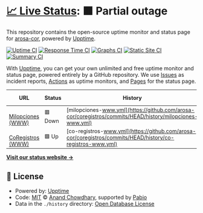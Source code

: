 # [📈 Live Status](https://status.coregistros.com): <!--live status--> **🟧 Partial outage**

This repository contains the open-source uptime monitor and status page for [arosa-cor](https://status.coregistros.com), powered by [Upptime](https://github.com/upptime/upptime).

[![Uptime CI](https://github.com/arosa-cor/coregistros/workflows/Uptime%20CI/badge.svg)](https://github.com/arosa-cor/coregistros/actions?query=workflow%3A%22Uptime+CI%22)
[![Response Time CI](https://github.com/arosa-cor/coregistros/workflows/Response%20Time%20CI/badge.svg)](https://github.com/arosa-cor/coregistros/actions?query=workflow%3A%22Response+Time+CI%22)
[![Graphs CI](https://github.com/arosa-cor/coregistros/workflows/Graphs%20CI/badge.svg)](https://github.com/arosa-cor/coregistros/actions?query=workflow%3A%22Graphs+CI%22)
[![Static Site CI](https://github.com/arosa-cor/coregistros/workflows/Static%20Site%20CI/badge.svg)](https://github.com/arosa-cor/coregistros/actions?query=workflow%3A%22Static+Site+CI%22)
[![Summary CI](https://github.com/arosa-cor/coregistros/workflows/Summary%20CI/badge.svg)](https://github.com/arosa-cor/coregistros/actions?query=workflow%3A%22Summary+CI%22)

With [Upptime](https://upptime.js.org), you can get your own unlimited and free uptime monitor and status page, powered entirely by a GitHub repository. We use [Issues](https://github.com/arosa-cor/coregistros/issues) as incident reports, [Actions](https://github.com/arosa-cor/coregistros/actions) as uptime monitors, and [Pages](https://status.coregistros.com) for the status page.

<!--start: status pages-->
<!-- This summary is generated by Upptime (https://github.com/upptime/upptime) -->
<!-- Do not edit this manually, your changes will be overwritten -->
<!-- prettier-ignore -->
| URL | Status | History | Response Time | Uptime |
| --- | ------ | ------- | ------------- | ------ |
| <img alt="" src="https://icons.duckduckgo.com/ip3/www.milopciones.es.ico" height="13"> [Milopciones (WWW)](https://www.milopciones.es) | 🟥 Down | [milopciones-www.yml](https://github.com/arosa-cor/coregistros/commits/HEAD/history/milopciones-www.yml) | <details><summary><img alt="Response time graph" src="./graphs/milopciones-www/response-time-week.png" height="20"> 2923ms</summary><br><a href="https://arosa-cor.github.io/coregistros/history/milopciones-www"><img alt="Response time 2923" src="https://img.shields.io/endpoint?url=https%3A%2F%2Fraw.githubusercontent.com%2Farosa-cor%2Fcoregistros%2FHEAD%2Fapi%2Fmilopciones-www%2Fresponse-time.json"></a><br><a href="https://arosa-cor.github.io/coregistros/history/milopciones-www"><img alt="24-hour response time 3005" src="https://img.shields.io/endpoint?url=https%3A%2F%2Fraw.githubusercontent.com%2Farosa-cor%2Fcoregistros%2FHEAD%2Fapi%2Fmilopciones-www%2Fresponse-time-day.json"></a><br><a href="https://arosa-cor.github.io/coregistros/history/milopciones-www"><img alt="7-day response time 2923" src="https://img.shields.io/endpoint?url=https%3A%2F%2Fraw.githubusercontent.com%2Farosa-cor%2Fcoregistros%2FHEAD%2Fapi%2Fmilopciones-www%2Fresponse-time-week.json"></a><br><a href="https://arosa-cor.github.io/coregistros/history/milopciones-www"><img alt="30-day response time 2923" src="https://img.shields.io/endpoint?url=https%3A%2F%2Fraw.githubusercontent.com%2Farosa-cor%2Fcoregistros%2FHEAD%2Fapi%2Fmilopciones-www%2Fresponse-time-month.json"></a><br><a href="https://arosa-cor.github.io/coregistros/history/milopciones-www"><img alt="1-year response time 2923" src="https://img.shields.io/endpoint?url=https%3A%2F%2Fraw.githubusercontent.com%2Farosa-cor%2Fcoregistros%2FHEAD%2Fapi%2Fmilopciones-www%2Fresponse-time-year.json"></a></details> | <details><summary><a href="https://arosa-cor.github.io/coregistros/history/milopciones-www">47.56%</a></summary><a href="https://arosa-cor.github.io/coregistros/history/milopciones-www"><img alt="All-time uptime 47.56%" src="https://img.shields.io/endpoint?url=https%3A%2F%2Fraw.githubusercontent.com%2Farosa-cor%2Fcoregistros%2FHEAD%2Fapi%2Fmilopciones-www%2Fuptime.json"></a><br><a href="https://arosa-cor.github.io/coregistros/history/milopciones-www"><img alt="24-hour uptime 0.00%" src="https://img.shields.io/endpoint?url=https%3A%2F%2Fraw.githubusercontent.com%2Farosa-cor%2Fcoregistros%2FHEAD%2Fapi%2Fmilopciones-www%2Fuptime-day.json"></a><br><a href="https://arosa-cor.github.io/coregistros/history/milopciones-www"><img alt="7-day uptime 47.56%" src="https://img.shields.io/endpoint?url=https%3A%2F%2Fraw.githubusercontent.com%2Farosa-cor%2Fcoregistros%2FHEAD%2Fapi%2Fmilopciones-www%2Fuptime-week.json"></a><br><a href="https://arosa-cor.github.io/coregistros/history/milopciones-www"><img alt="30-day uptime 47.56%" src="https://img.shields.io/endpoint?url=https%3A%2F%2Fraw.githubusercontent.com%2Farosa-cor%2Fcoregistros%2FHEAD%2Fapi%2Fmilopciones-www%2Fuptime-month.json"></a><br><a href="https://arosa-cor.github.io/coregistros/history/milopciones-www"><img alt="1-year uptime 47.56%" src="https://img.shields.io/endpoint?url=https%3A%2F%2Fraw.githubusercontent.com%2Farosa-cor%2Fcoregistros%2FHEAD%2Fapi%2Fmilopciones-www%2Fuptime-year.json"></a></details>
| <img alt="" src="https://icons.duckduckgo.com/ip3/www.coregistros.com.ico" height="13"> [CoRegistros (WWW)](https://www.coregistros.com) | 🟩 Up | [co-registros-www.yml](https://github.com/arosa-cor/coregistros/commits/HEAD/history/co-registros-www.yml) | <details><summary><img alt="Response time graph" src="./graphs/co-registros-www/response-time-week.png" height="20"> 907ms</summary><br><a href="https://arosa-cor.github.io/coregistros/history/co-registros-www"><img alt="Response time 907" src="https://img.shields.io/endpoint?url=https%3A%2F%2Fraw.githubusercontent.com%2Farosa-cor%2Fcoregistros%2FHEAD%2Fapi%2Fco-registros-www%2Fresponse-time.json"></a><br><a href="https://arosa-cor.github.io/coregistros/history/co-registros-www"><img alt="24-hour response time 342" src="https://img.shields.io/endpoint?url=https%3A%2F%2Fraw.githubusercontent.com%2Farosa-cor%2Fcoregistros%2FHEAD%2Fapi%2Fco-registros-www%2Fresponse-time-day.json"></a><br><a href="https://arosa-cor.github.io/coregistros/history/co-registros-www"><img alt="7-day response time 907" src="https://img.shields.io/endpoint?url=https%3A%2F%2Fraw.githubusercontent.com%2Farosa-cor%2Fcoregistros%2FHEAD%2Fapi%2Fco-registros-www%2Fresponse-time-week.json"></a><br><a href="https://arosa-cor.github.io/coregistros/history/co-registros-www"><img alt="30-day response time 907" src="https://img.shields.io/endpoint?url=https%3A%2F%2Fraw.githubusercontent.com%2Farosa-cor%2Fcoregistros%2FHEAD%2Fapi%2Fco-registros-www%2Fresponse-time-month.json"></a><br><a href="https://arosa-cor.github.io/coregistros/history/co-registros-www"><img alt="1-year response time 907" src="https://img.shields.io/endpoint?url=https%3A%2F%2Fraw.githubusercontent.com%2Farosa-cor%2Fcoregistros%2FHEAD%2Fapi%2Fco-registros-www%2Fresponse-time-year.json"></a></details> | <details><summary><a href="https://arosa-cor.github.io/coregistros/history/co-registros-www">100.00%</a></summary><a href="https://arosa-cor.github.io/coregistros/history/co-registros-www"><img alt="All-time uptime 100.00%" src="https://img.shields.io/endpoint?url=https%3A%2F%2Fraw.githubusercontent.com%2Farosa-cor%2Fcoregistros%2FHEAD%2Fapi%2Fco-registros-www%2Fuptime.json"></a><br><a href="https://arosa-cor.github.io/coregistros/history/co-registros-www"><img alt="24-hour uptime 100.00%" src="https://img.shields.io/endpoint?url=https%3A%2F%2Fraw.githubusercontent.com%2Farosa-cor%2Fcoregistros%2FHEAD%2Fapi%2Fco-registros-www%2Fuptime-day.json"></a><br><a href="https://arosa-cor.github.io/coregistros/history/co-registros-www"><img alt="7-day uptime 100.00%" src="https://img.shields.io/endpoint?url=https%3A%2F%2Fraw.githubusercontent.com%2Farosa-cor%2Fcoregistros%2FHEAD%2Fapi%2Fco-registros-www%2Fuptime-week.json"></a><br><a href="https://arosa-cor.github.io/coregistros/history/co-registros-www"><img alt="30-day uptime 100.00%" src="https://img.shields.io/endpoint?url=https%3A%2F%2Fraw.githubusercontent.com%2Farosa-cor%2Fcoregistros%2FHEAD%2Fapi%2Fco-registros-www%2Fuptime-month.json"></a><br><a href="https://arosa-cor.github.io/coregistros/history/co-registros-www"><img alt="1-year uptime 100.00%" src="https://img.shields.io/endpoint?url=https%3A%2F%2Fraw.githubusercontent.com%2Farosa-cor%2Fcoregistros%2FHEAD%2Fapi%2Fco-registros-www%2Fuptime-year.json"></a></details>

<!--end: status pages-->

[**Visit our status website →**](https://status.coregistros.com)

## 📄 License

- Powered by: [Upptime](https://github.com/upptime/upptime)
- Code: [MIT](./LICENSE) © [Anand Chowdhary](https://anandchowdhary.com), supported by [Pabio](https://pabio.com)
- Data in the `./history` directory: [Open Database License](https://opendatacommons.org/licenses/odbl/1-0/)
